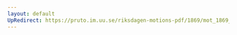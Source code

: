 ```yaml
---
layout: default
UpRedirect: https://pruto.im.uu.se/riksdagen-motions-pdf/1869/mot_1869__ak__281/mot_1869__ak__281-001.pdf
---
```

